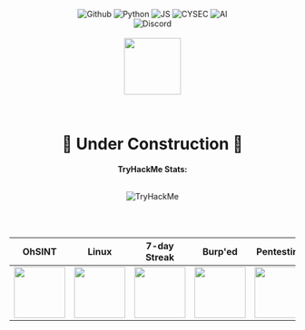 <div align="center">

  ![Github](https://img.shields.io/badge/github-030303.svg?style=for-the-badge&logo=github&logoColor=ff69b4)
  ![Python](https://img.shields.io/badge/python-030303.svg?style=for-the-badge&logo=python&logoColor=ff69b4)
  ![JS](https://img.shields.io/badge/javascript-030303.svg?style=for-the-badge&logo=javascript&logoColor=ff69b4)
  ![CYSEC](https://img.shields.io/badge/cyber_security-030303.svg?style=for-the-badge&logo=tryhackme&logoColor=ff69b4)
  ![AI](https://img.shields.io/badge/ai_research-030303.svg?style=for-the-badge&logo=openai&logoColor=ff69b4)<br>
  ![Discord](https://img.shields.io/badge/discord-Hodd%231444-030303.svg?style=for-the-badge&logo=discord&logoColor=ff69b4)<br>
  <br>
  <img src="https://i.postimg.cc/NfJ7VXjn/lucy-lucyna.gif" width=100 height=100>
</div>  
<br>
<div align="center">
  <h1> 🚧 Under Construction 🚧 </h1>

</div>

 


<div align="center">

**TryHackMe Stats:**

<br>

<img src="https://tryhackme-badges.s3.amazonaws.com/Hodd.png" alt="TryHackMe">

<br><br>

OhSINT                     |  Linux                  | 7-day Streak                | Burp'ed | Pentesting |
---------------------------|--------------------------|-----------------------------|---|---|
<img src="https://tryhackme.com/img/badges/ohsint.svg" width=90 height=90> | <img src="https://tryhackme.com/img/badges/linux.svg" width=90 height=90> | <img src="https://tryhackme.com/img/badges/streak7.svg" width=90 height=90> | <img src="https://tryhackme.com/img/badges/burpsuite.svg" width=90 height=90> | <img src="https://tryhackme.com/img/badges/introtooffensivesecurity.svg" width=90 height=90> |

</div>
